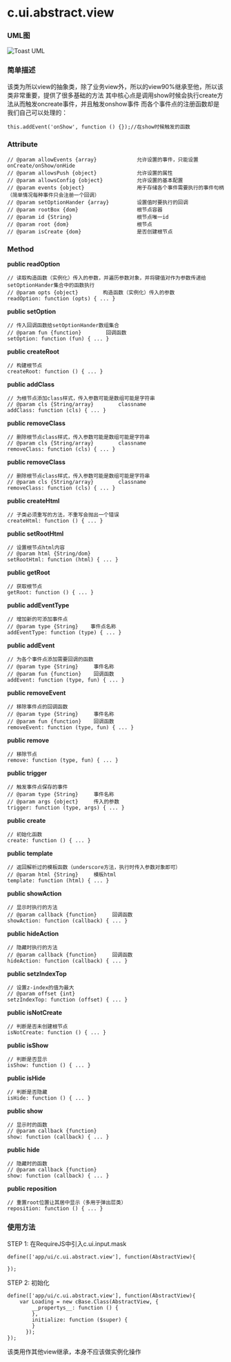 # c.ui.abstract.view

### UML图

![Toast UML](http://git.dev.sh.ctripcorp.com/shbzhang/ctrip-h5-front-library-refactory/raw/H5V2.2S6/doc/img/c.ui.abstract.view.png)

### 简单描述
该类为所以view的抽象类，除了业务view外，所以的view90%继承至他，所以该类非常重要，提供了很多基础的方法
其中核心点是调用show时候会执行create方法从而触发oncreate事件，并且触发onshow事件
而各个事件点的注册函数却是我们自己可以处理的：

    this.addEvent('onShow', function () {});//在show时候触发的函数


### Attribute

    // @param allowEvents {array}             允许设置的事件，只能设置onCreate/onShow/onHide
    // @param allowsPush {object}             允许设置的属性
    // @param allowsConfig {object}           允许设置的基本配置
    // @param events {object}                 用于存储各个事件需要执行的事件句柄（简单情况每种事件只会注册一个回调）
    // @param setOptionHander {array}         设置值时要执行的回调
    // @param rootBox {dom}                   根节点容器
    // @param id {String}                     根节点唯一id
    // @param root {dom}                      根节点
    // @param isCreate {dom}                  是否创建根节点

### Method

**public readOption**

    // 读取构造函数（实例化）传入的参数，并遍历参数对象，并将键值对作为参数传递给setOptionHander集合中的函数执行
    // @param opts {object}        构造函数（实例化）传入的参数
    readOption: function (opts) { ... }

**public setOption**

    // 传入回调函数给setOptionHander数组集合
    // @param fun {function}        回调函数
    setOption: function (fun) { ... }

**public createRoot**

    // 构建根节点
    createRoot: function () { ... }

**public addClass**

    // 为根节点添加class样式，传入参数可能是数组可能是字符串
    // @param cls {String/array}        classname
    addClass: function (cls) { ... }

**public removeClass**

    // 删除根节点class样式，传入参数可能是数组可能是字符串
    // @param cls {String/array}        classname
    removeClass: function (cls) { ... }

**public removeClass**

    // 删除根节点class样式，传入参数可能是数组可能是字符串
    // @param cls {String/array}        classname
    removeClass: function (cls) { ... }

**public createHtml**

    // 子类必须重写的方法，不重写会抛出一个错误
    createHtml: function () { ... }

**public setRootHtml**

    // 设置根节点html内容
    // @param html {String/dom}
    setRootHtml: function (html) { ... }

**public getRoot**

    // 获取根节点
    getRoot: function () { ... }

**public addEventType**

    // 增加新的可添加事件点
    // @param type {String}    事件点名称
    addEventType: function (type) { ... }

**public addEvent**

    // 为各个事件点添加需要回调的函数
    // @param type {String}     事件名称
    // @param fun {function}    回调函数
    addEvent: function (type, fun) { ... }

**public removeEvent**

    // 移除事件点的回调函数
    // @param type {String}     事件名称
    // @param fun {function}    回调函数
    removeEvent: function (type, fun) { ... }

**public remove**

    // 移除节点
    remove: function (type, fun) { ... }

**public trigger**

    // 触发事件点保存的事件
    // @param type {String}     事件名称
    // @param args {object}     传入的参数
    trigger: function (type, args) { ... }

**public create**

    // 初始化函数
    create: function () { ... }

**public template**

    // 返回解析过的模板函数（underscore方法，执行时传入参数对象即可）
    // @param html {String}     模板html
    template: function (html) { ... }

**public showAction**

    // 显示时执行的方法
    // @param callback {function}     回调函数
    showAction: function (callback) { ... }

**public hideAction**

    // 隐藏时执行的方法
    // @param callback {function}     回调函数
    hideAction: function (callback) { ... }

**public setzIndexTop**

    // 设置z-index的值为最大
    // @param offset {int}
    setzIndexTop: function (offset) { ... }

**public isNotCreate**

    // 判断是否未创建根节点
    isNotCreate: function () { ... }

**public isShow**

    // 判断是否显示
    isShow: function () { ... }

**public isHide**

    // 判断是否隐藏
    isHide: function () { ... }

**public show**

    // 显示时的函数
    // @param callback {function}
    show: function (callback) { ... }

**public hide**

    // 隐藏时的函数
    // @param callback {function}
    show: function (callback) { ... }

**public reposition**

    // 重置root位置让其居中显示（多用于弹出层类）
    reposition: function () { ... }


### 使用方法

STEP 1: 在RequireJS中引入c.ui.input.mask

    define(['app/ui/c.ui.abstract.view'], function(AbstractView){

    });

STEP 2: 初始化

    define(['app/ui/c.ui.abstract.view'], function(AbstractView){
        var Loading = new cBase.Class(AbstractView, {
            __propertys__: function () {
            },
            initialize: function ($super) {
            }
          });
    });

该类用作其他view继承，本身不应该做实例化操作